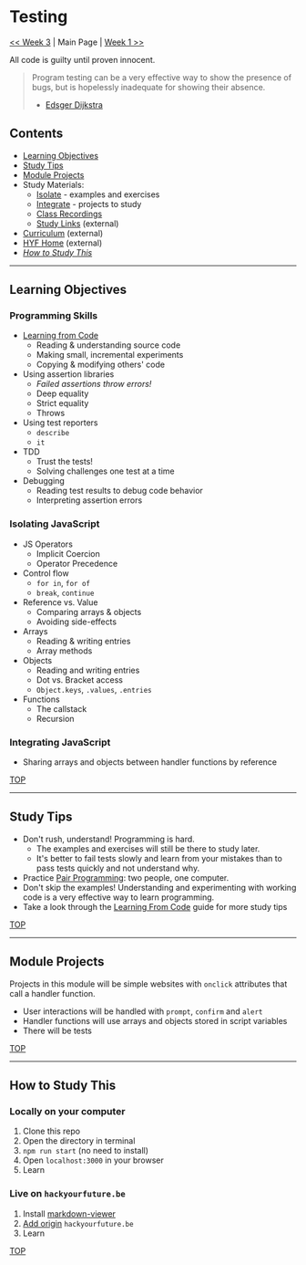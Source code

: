 # Testing

[<< Week 3](./week-3/README.md) | Main Page | [Week 1 >>](./week-1/README.md)

All code is guilty until proven innocent.

> Program testing can be a very effective way to show the presence of bugs, but is hopelessly inadequate for showing their absence.
> - [Edsger Dijkstra](https://en.wikipedia.org/wiki/Edsger_W._Dijkstra)

## Contents

- [Learning Objectives](#learning-objectives)
- [Study Tips](#study-tips)
- [Module Projects](#module-projects)
- Study Materials:
  - [Isolate](./isolate/index.html) - examples and exercises
  - [Integrate](./integrate/index.html) - projects to study
  - [Class Recordings](./class-recordings.md)
  - [Study Links](https://study.hackyourfuture.be) (external)
- [Curriculum](https://home.hackyourfuture.be/curriculum) (external)
- [HYF Home](https://home.hackyourfuture.be/) (external)
- _[How to Study This](#how-to-study-this)_

---

## Learning Objectives

### Programming Skills

- [Learning from Code](https://study.hackyourfuture.be/learning/learning-from-code)
  - Reading & understanding source code
  - Making small, incremental experiments
  - Copying & modifying others' code
- Using assertion libraries
  - _Failed assertions throw errors!_
  - Deep equality
  - Strict equality
  - Throws
- Using test reporters
  - `describe`
  - `it`
- TDD
  - Trust the tests!
  - Solving challenges one test at a time
- Debugging
  - Reading test results to debug code behavior
  - Interpreting assertion errors

### Isolating JavaScript

- JS Operators
  - Implicit Coercion
  - Operator Precedence
- Control flow
  - `for in`, `for of`
  - `break`, `continue`
- Reference vs. Value
  - Comparing arrays & objects
  - Avoiding side-effects
- Arrays
  - Reading & writing entries
  - Array methods
- Objects
  - Reading and writing entries
  - Dot vs. Bracket access
  - `Object.keys`, `.values`, `.entries`
- Functions
  - The callstack
  - Recursion

### Integrating JavaScript

- Sharing arrays and objects between handler functions by reference

[TOP](#testing)

---

## Study Tips

- Don't rush, understand!  Programming is hard.
  - The examples and exercises will still be there to study later.
  - It's better to fail tests slowly and learn from your mistakes than to pass tests quickly and not understand why.
- Practice [Pair Programming](https://study.hackyourfuture.be/collaborating/pair-programming): two people, one computer.
- Don't skip the examples!  Understanding and experimenting with working code is a very effective way to learn programming.
- Take a look through the [Learning From Code](https://study.hackyourfuture.be/learning/learning-from-code) guide for more study tips

[TOP](#testing)

---

## Module Projects

Projects in this module will be simple websites with `onclick` attributes that call a handler function.

- User interactions will be handled with `prompt`, `confirm` and `alert`
- Handler functions will use arrays and objects stored in script variables
- There will be tests

[TOP](#testing)

---

## How to Study This

### Locally on your computer

1. Clone this repo
1. Open the directory in terminal
1. `npm run start` (no need to install)
1. Open `localhost:3000` in your browser
1. Learn

### Live on `hackyourfuture.be`

1. Install [markdown-viewer](https://github.com/simov/markdown-viewer)
1. [Add origin](https://github.com/simov/markdown-viewer#advanced-options) `hackyourfuture.be`
1. Learn

[TOP](#testing)
